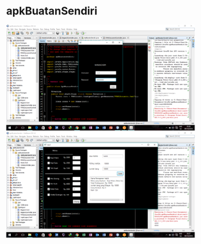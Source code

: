 # apkBuatanSendiri
![alt text](https://github.com/izzul112/apkBuatanSendiri/blob/master/Screenshot%20(170).png)
![alt text](https://github.com/izzul112/apkBuatanSendiri/blob/master/Screenshot%20(171).png)
